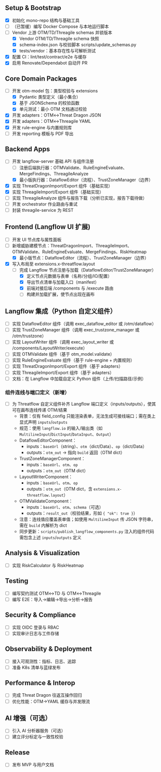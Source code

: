 ## Setup & Bootstrap
- [x] 初始化 mono-repo 结构与基础工具
- [ ] （已暂缓）编写 Docker Compose 与本地运行脚本
- [ ] Vendor 上游 OTM/TD/Threagile schemas 并锁版本
  - [x] Vendor OTM/TD/Threagile schema 快照
  - [x] schema-index.json 与校验脚本 scripts/update_schemas.py
  - [x] tests/vendor：基本存在性与可解析测试
- [x] 配置 CI：lint/test/contract/e2e 与缓存
- [x] 启用 Renovate/Dependabot 自动开 PR

## Core Domain Packages
- [ ] 开发 otm-model 包：类型校验与 extensions
  - [x] Pydantic 类型定义（最小集合）
  - [x] 基于 JSONSchema 的校验函数
  - [x] 单元测试：最小 OTM 文档通过校验
- [x] 开发 adapters：OTM↔Threat Dragon JSON
- [x] 开发 adapters：OTM↔Threagile YAML
- [x] 开发 rule-engine 与内置规则库
- [ ] 开发 reporting 模板与 PDF 导出

## Backend Apps
- [ ] 开发 langflow-server 基础 API 与组件注册
  - [ ] 注册后端执行器：OTMValidate、RuleEngineEvaluate、MergeFindings、ThreagileAnalyze
  - [x] 最小版执行器：DataflowEditor（流程）、TrustZoneManager（边界）
- [x] 实现 ThreatDragonImport/Export 组件（基础实现）
- [x] 实现 ThreagileImport/Export 组件（基础实现）
- [ ] 实现 ThreagileAnalyze 组件与报告下载（分析已实现，报告下载待做）
- [ ] 开发 orchestrator 作业路由与重试
- [ ] 封装 threagile-service 为 REST

## Frontend (Langflow UI 扩展)
- [ ] 开发 UI 节点库与属性面板
- [ ] 新增威胁建模节点：ThreatDragonImport、ThreagileImport、OTMValidate、RuleEngineEvaluate、MergeFindings、RiskHeatmap
  - [x] 最小版节点：DataflowEditor（流程）、TrustZoneManager（边界）
- [x] 写入布局至 extensions.x-threatflow.layout
  - [ ] 完成 Langflow 节点注册与加载（DataflowEditor/TrustZoneManager）
    - [x] 定义节点元数据与表单（名称/分组/IO/配置）
    - [x] 导出节点清单与加载入口（manifest）
    - [x] 前端对接后端 /components 与 /execute 路由
    - [ ] 构建并加载扩展，使节点出现在画布

## Langflow 集成（Python 自定义组件）
- [ ] 实现 DataflowEditor 组件（调用 exec_dataflow_editor 或 /otm/dataflow）
- [ ] 实现 TrustZoneManager 组件（调用 exec_trustzone_manager 或 /otm/trustzone）
- [ ] 实现 LayoutWriter 组件（调用 exec_layout_writer 或 /components/LayoutWriter/execute）
- [ ] 实现 OTMValidate 组件（基于 otm_model.validate）
- [ ] 实现 RuleEngineEvaluate 组件（基于 rule-engine + 内置规则）
- [ ] 实现 ThreatDragonImport/Export 组件（基于 adapters）
- [ ] 实现 ThreagileImport/Export 组件（基于 adapters）
- [ ] 文档：在 Langflow 中加载自定义 Python 组件（上传/扫描路径/示例）

### 组件连线与端口定义（新增）
- [ ] 为 Threatflow 自定义组件补齐 Langflow 端口定义（inputs/outputs），使其可在画布连线传递 OTM/结果
  - 背景：仅有 field_config 只能渲染表单，无法生成可接线端口；需在类上显式声明 `inputs`/`outputs`
  - 规范：使用 `langflow.io` 的输入/输出类（如 `MultilineInput`/`DictInput`/`DataInput`、`Output`）
  - DataflowEditorComponent：
    - inputs：`baseUrl`（string）、`otm`（dict/Data）、`op`（dict/Data）
    - outputs：`otm_out` → 指向 `build` 返回（OTM dict）
  - TrustZoneManagerComponent：
    - inputs：`baseUrl`、`otm`、`op`
    - outputs：`otm_out`（OTM dict）
  - LayoutWriterComponent：
    - inputs：`baseUrl`、`otm`、`op`
    - outputs：`otm_out`（OTM dict，含 `extensions.x-threatflow.layout`）
  - OTMValidateComponent：
    - inputs：`baseUrl`、`otm`、`schema`（可选）
    - outputs：`result_out`（校验结果，形如 `{ "ok": true }`）
  - 注意：连线值应覆盖表单值；如使用 `MultilineInput` 传 JSON 字符串，需在 `build` 内解析为 dict
  - 同步更新：`scripts/publish_langflow_components.py` 注入的组件代码需包含上述 `inputs`/`outputs` 定义

## Analysis & Visualization
- [ ] 实现 RiskCalculator 与 RiskHeatmap

## Testing
- [ ] 编写契约测试 OTM↔TD 与 OTM↔Threagile
- [ ] 编写 E2E：导入→编辑→导出→分析→报告

## Security & Compliance
- [ ] 实现 OIDC 登录与 RBAC
- [ ] 实现审计日志与工件存储

## Observability & Deployment
- [ ] 接入可观测性：指标、日志、追踪
- [ ] 准备 K8s 清单与蓝绿发布

## Performance & Interop
- [ ] 完成 Threat Dragon 往返互操作回归
- [ ] 优化性能：OTM→YAML 缓存与并发限流

## AI 增强（可选）
- [ ] 引入 AI 分析器服务（可选）
- [ ] 建立评分标定与一致性校验

## Release
- [ ] 发布 MVP 与用户文档

